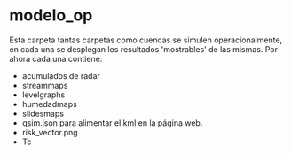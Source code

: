 # modelo_op

Esta carpeta tantas carpetas como cuencas se simulen operacionalmente, en cada una se desplegan los resultados 'mostrables' de las mismas.
Por ahora cada una contiene:

- acumulados de radar
- streammaps
- levelgraphs
- humedadmaps
- slidesmaps
- qsim.json para alimentar el  kml en la página web.
- risk_vector.png
- Tc
